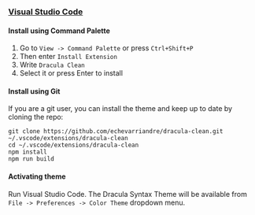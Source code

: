 ### [Visual Studio Code](https://code.visualstudio.com/)

#### Install using Command Palette

1.  Go to `View -> Command Palette` or press `Ctrl+Shift+P`
2.  Then enter `Install Extension`
3.  Write `Dracula Clean`
4.  Select it or press Enter to install

#### Install using Git

If you are a git user, you can install the theme and keep up to date by cloning the repo:

    git clone https://github.com/echevarriandre/dracula-clean.git ~/.vscode/extensions/dracula-clean
    cd ~/.vscode/extensions/dracula-clean
    npm install
    npm run build

#### Activating theme

Run Visual Studio Code. The Dracula Syntax Theme will be available from `File -> Preferences -> Color Theme` dropdown menu.
